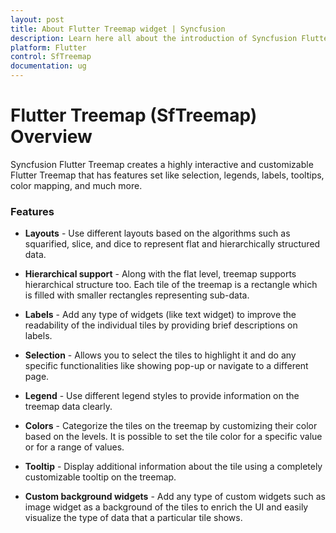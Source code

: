 ```yaml
---
layout: post
title: About Flutter Treemap widget | Syncfusion
description: Learn here all about the introduction of Syncfusion Flutter Treemap (SfTreemap) widget, its features, and more.
platform: Flutter
control: SfTreemap
documentation: ug
---
```


# Flutter Treemap (SfTreemap) Overview

Syncfusion Flutter Treemap creates a highly interactive and customizable Flutter Treemap that has features set like selection, legends, labels, tooltips, color mapping, and much more.

### Features

* **Layouts** - Use different layouts based on the algorithms such as squarified, slice, and dice to represent flat and hierarchically structured data.

* **Hierarchical support** - Along with the flat level, treemap supports hierarchical structure too. Each tile of the treemap is a rectangle which is filled with smaller rectangles representing sub-data.

* **Labels** - Add any type of widgets (like text widget) to improve the readability of the individual tiles by providing brief descriptions on labels.

* **Selection** - Allows you to select the tiles to highlight it and do any specific functionalities like showing pop-up or navigate to a different page.

* **Legend** - Use different legend styles to provide information on the treemap data clearly.

* **Colors** - Categorize the tiles on the treemap by customizing their color based on the levels. It is possible to set the tile color for a specific value or for a range of values.

* **Tooltip** - Display additional information about the tile using a completely customizable tooltip on the treemap.

* **Custom background widgets** - Add any type of custom widgets such as image widget as a background of the tiles to enrich the UI and easily visualize the type of data that a particular tile shows.
